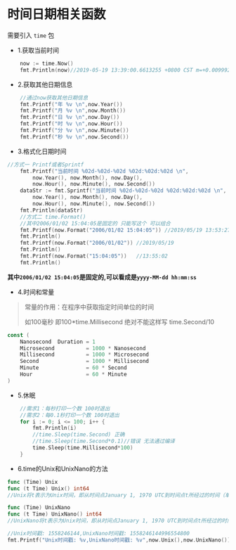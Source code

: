 # 时间日期相关函数

需要引入 `time` 包

* 1.获取当前时间

```go
	now := time.Now()
	fmt.Println(now)//2019-05-19 13:39:00.6613255 +0800 CST m=+0.009992101
```

* 2.获取其他日期信息

```go
	//通过now获取其他日期信息
    fmt.Printf("年 %v \n",now.Year())
	fmt.Printf("月 %v \n",now.Month())
	fmt.Printf("日 %v \n",now.Day())
	fmt.Printf("时 %v \n",now.Hour())
	fmt.Printf("分 %v \n",now.Minute())
	fmt.Printf("秒 %v \n",now.Second())
```

* 3.格式化日期时间

```go
//方式一 Printf或者Sprintf
	fmt.Printf("当前时间 %02d-%02d-%02d %02d:%02d:%02d \n",
		now.Year(), now.Month(), now.Day(),
		now.Hour(), now.Minute(), now.Second())
	dataStr := fmt.Sprintf("当前时间 %02d-%02d-%02d %02d:%02d:%02d \n",
		now.Year(), now.Month(), now.Day(),
		now.Hour(), now.Minute(), now.Second())
	fmt.Println(dataStr)
	//方式二 time.Format()
	//其中2006/01/02 15:04:05是固定的 只能写这个 可以组合
	fmt.Printf(now.Format("2006/01/02 15:04:05")) //2019/05/19 13:53:27
	fmt.Println()
	fmt.Printf(now.Format("2006/01/02")) //2019/05/19
	fmt.Println()
	fmt.Printf(now.Format("15:04:05"))   //13:55:02
	fmt.Println()
```

**其中`2006/01/02 15:04:05`是固定的,可以看成是`yyyy-MM-dd hh:mm:ss`**

* 4.时间和常量

> 常量的作用：在程序中获取指定时间单位的时间 
>
> 如100毫秒 即100*time.Millisecond 绝对不能这样写 time.Second/10

```go
const (
    Nanosecond  Duration = 1
    Microsecond          = 1000 * Nanosecond
    Millisecond          = 1000 * Microsecond
    Second               = 1000 * Millisecond
    Minute               = 60 * Second
    Hour                 = 60 * Minute
)
```

* 5.休眠

```go
	//需求1：每秒打印一个数 100时退出
	//需求2：每0.1秒打印一个数 100时退出
	for i := 0; i <= 100; i++ {
		fmt.Println(i)
		//time.Sleep(time.Second) 正确
		//time.Sleep(time.Second*0.1)//错误 无法通过编译
		time.Sleep(time.Millisecond*100)
	}
```

* 6.time的Unix和UnixNano的方法

```go
func (Time) Unix
func (t Time) Unix() int64
//Unix将t表示为Unix时间，即从时间点January 1, 1970 UTC到时间点t所经过的时间（单位秒）。

func (Time) UnixNano
func (t Time) UnixNano() int64
//UnixNano将t表示为Unix时间，即从时间点January 1, 1970 UTC到时间点t所经过的时间（单位纳秒）。如果纳秒为单位的unix时间超出了int64能表示的范围，结果是未定义的。注意这就意味着Time零值调用UnixNano方法的话，结果是未定义的。

//Unix时间戳: 1558246144,UnixNano时间戳: 1558246144996554800
fmt.Printf("Unix时间戳: %v,UnixNano时间戳: %v",now.Unix(),now.UnixNano())
```

